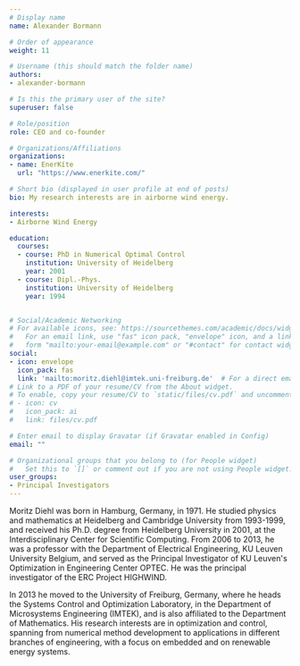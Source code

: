 ```yaml
---
# Display name
name: Alexander Bormann

# Order of appearance
weight: 11

# Username (this should match the folder name)
authors:
- alexander-bormann

# Is this the primary user of the site?
superuser: false

# Role/position
role: CEO and co-founder

# Organizations/Affiliations
organizations:
- name: EnerKíte
  url: "https://www.enerkite.com/"

# Short bio (displayed in user profile at end of posts)
bio: My research interests are in airborne wind energy.

interests:
- Airborne Wind Energy

education:
  courses:
  - course: PhD in Numerical Optimal Control
    institution: University of Heidelberg
    year: 2001
  - course: Dipl.-Phys.
    institution: University of Heidelberg
    year: 1994


# Social/Academic Networking
# For available icons, see: https://sourcethemes.com/academic/docs/widgets/#icons
#   For an email link, use "fas" icon pack, "envelope" icon, and a link in the
#   form "mailto:your-email@example.com" or "#contact" for contact widget.
social:
- icon: envelope
  icon_pack: fas
  link: 'mailto:moritz.diehl@imtek.uni-freiburg.de'  # For a direct email link, use "mailto:test@example.org".
# Link to a PDF of your resume/CV from the About widget.
# To enable, copy your resume/CV to `static/files/cv.pdf` and uncomment the lines below.  
# - icon: cv
#   icon_pack: ai
#   link: files/cv.pdf

# Enter email to display Gravatar (if Gravatar enabled in Config)
email: ""

# Organizational groups that you belong to (for People widget)
#   Set this to `[]` or comment out if you are not using People widget.  
user_groups:
- Principal Investigators
---
```


Moritz Diehl was born in Hamburg, Germany, in 1971. He studied physics and mathematics at Heidelberg and Cambridge University from 1993-1999, and received his Ph.D. degree from Heidelberg University in 2001, at the Interdisciplinary Center for Scientific Computing. From 2006 to 2013, he was a professor with the Department of Electrical Engineering, KU Leuven University Belgium, and served as the Principal Investigator of KU Leuven's Optimization in Engineering Center OPTEC. He was the principal investigator of the ERC Project HIGHWIND.

In 2013 he moved to the University of Freiburg, Germany, where he heads the Systems Control and Optimization Laboratory, in the Department of Microsystems Engineering (IMTEK), and is also affiliated to the Department of Mathematics. His research interests are in optimization and control,  spanning from numerical method  development to applications in different branches of engineering, with a focus on embedded and on renewable energy systems.
